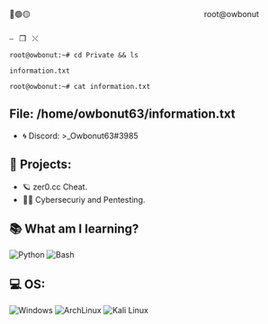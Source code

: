🔴🟢🟡ㅤㅤㅤㅤㅤㅤㅤㅤㅤㅤㅤㅤㅤㅤㅤㅤㅤㅤㅤㅤㅤㅤㅤㅤroot@owbonut    ㅤㅤㅤㅤㅤㅤㅤㅤㅤㅤㅤㅤㅤㅤㅤㅤㅤㅤㅤㅤㅤㅤㅤㅤㅤㅤㅤㅤㅤㅤㅤㅤㅤㅤㅤㅤㅤㅤㅤㅤㅤㅤㅤ⎯⠀❐⠀⤬

```root@owbonut:~# cd Private && ls```

  ```information.txt```
  
```root@owbonut:~# cat information.txt```

## File: /home/owbonut63/information.txt
- 🌀 Discord: >_Owbonut63#3985

## 🔐 Projects:

- 🪐 zer0.cc Cheat.
- 👨‍💻 Cybersecuriy and Pentesting.

## 📚 What am I learning?
![Python](https://img.shields.io/badge/Python-14354C?style=for-the-badge&logo=python&logoColor=white)
![Bash](https://img.shields.io/badge/Shell_Script-121011?style=for-the-badge&logo=gnu-bash&logoColor=white)

## 💻 OS:
![Windows](https://img.shields.io/badge/Windows-0078D6?style=for-the-badge&logo=windows&logoColor=white)
![ArchLinux](https://img.shields.io/badge/Arch_Linux-1793D1?style=for-the-badge&logo=arch-linux&logoColor=white)
![Kali Linux](https://cdn.discordapp.com/attachments/923209606103187507/964291806827249664/2.png)
